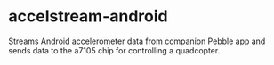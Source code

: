accelstream-android
=====================

Streams Android accelerometer data from companion Pebble app and sends data to the a7105 chip for controlling a quadcopter.

